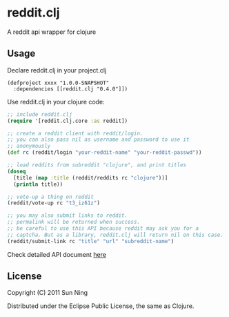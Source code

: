 # reddit.clj

A reddit api wrapper for clojure

## Usage

Declare reddit.clj in your project.clj

    (defproject xxxx "1.0.0-SNAPSHOT"
      :dependencies [[reddit.clj "0.4.0"]])

Use reddit.clj in your clojure code:

``` clojure
;; include reddit.clj
(require '[reddit.clj.core :as reddit])

;; create a reddit client with reddit/login.
;; you can also pass nil as username and password to use it
;; anonymously
(def rc (reddit/login "your-reddit-name" "your-reddit-passwd"))

;; load reddits from subreddit "clojure", and print titles
(doseq 
  [title (map :title (reddit/reddits rc "clojure"))] 
  (println title))

;; vote-up a thing on reddit
(reddit/vote-up rc "t3_iz61z")

;; you may also submit links to reddit.
;; permalink will be returned when success.
;; be careful to use this API because reddit may ask you for a 
;; captcha. But as a library, reddit.clj will return nil on this case.
(reddit/submit-link rc "title" "url" "subreddit-name")
```

Check detailed API document [here](http://sunng87.github.com/reddit.clj/)

## License

Copyright (C) 2011 Sun Ning

Distributed under the Eclipse Public License, the same as Clojure.
